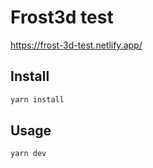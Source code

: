 # Frost3d test

https://frost-3d-test.netlify.app/

## Install

```bash
yarn install
```

## Usage

```bash
yarn dev
```